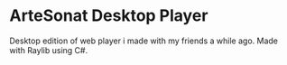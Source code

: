 # ArteSonat Desktop Player

Desktop edition of web player i made with my friends a while ago. Made with Raylib using C#.
